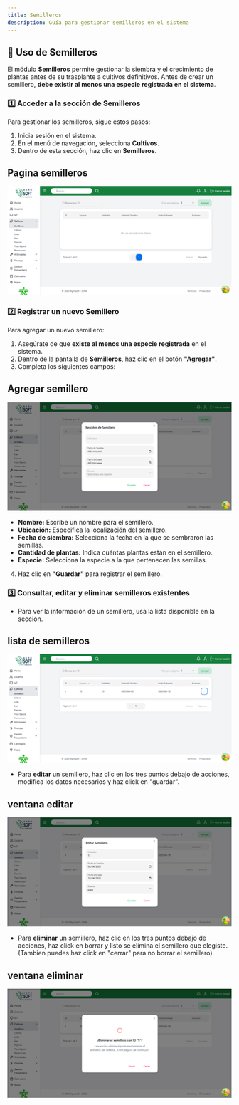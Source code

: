 ```yaml
---
title: Semilleros
description: Guía para gestionar semilleros en el sistema
---
```


## 🌱 Uso de Semilleros

El módulo **Semilleros** permite gestionar la siembra y el crecimiento de plantas antes de su trasplante a cultivos definitivos. Antes de crear un semillero, **debe existir al menos una especie registrada en el sistema**.

### 1️⃣ **Acceder a la sección de Semilleros**
Para gestionar los semilleros, sigue estos pasos:
1. Inicia sesión en el sistema.
2. En el menú de navegación, selecciona **Cultivos**.
3. Dentro de esta sección, haz clic en **Semilleros**.

## Pagina semilleros
![Captura de pantalla semillero](../../../../public/semilleros.png)

### 2️⃣ **Registrar un nuevo Semillero**
Para agregar un nuevo semillero:
1. Asegúrate de que **existe al menos una especie registrada** en el sistema.
2. Dentro de la pantalla de **Semilleros**, haz clic en el botón **"Agregar"**.
3. Completa los siguientes campos:
## Agregar semillero
![Captura de pantalla agregar semillero](../../../../public/agregarSemillero.png)
   - **Nombre:** Escribe un nombre para el semillero.
   - **Ubicación:** Especifica la localización del semillero.
   - **Fecha de siembra:** Selecciona la fecha en la que se sembraron las semillas.
   - **Cantidad de plantas:** Indica cuántas plantas están en el semillero.
   - **Especie:** Selecciona la especie a la que pertenecen las semillas.
4. Haz clic en **"Guardar"** para registrar el semillero.

### 3️⃣ **Consultar, editar y eliminar semilleros existentes**
- Para ver la información de un semillero, usa la lista disponible en la sección.
## lista de semilleros
![Captura de pantalla](../../../../public/listasemilleros.png)
- Para **editar** un semillero, haz clic en los tres puntos debajo de acciones, modifica los datos necesarios y haz click en "guardar".
## ventana editar
![Captura de pantalla](../../../../public/editarsemillero.png)
- Para **eliminar** un semillero, haz clic en los tres puntos debajo de acciones, haz click en borrar y listo se elimina el semillero que elegiste. (Tambien puedes haz click en "cerrar" para no borrar el semillero)
## ventana eliminar
![Captura de pantalla](../../../../public/eliminarsemillero.png)
